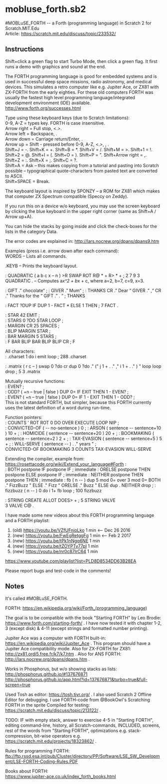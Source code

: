 # mobluse_forth.sb2
\#MOBLuSE_FORTH -- a Forth (programming language) in Scratch 2 for Scratch.MIT.Edu  
Article: https://scratch.mit.edu/discuss/topic/233532/

## Instructions
Shift+click a green flag to start Turbo Mode, then click a green flag. It first runs a demo with graphics and sound at the end.

The FORTH programming language is good for embedded systems and is used in successful deep space missions, radio astronomy, and medical devices. This simulates a retro computer like e.g. Jupiter Ace, or ZX81 with ZX-FORTH from the early eighties. For these old computers FORTH was usually the fastest high level programming language/integrated development environment (IDE) available. http://www.forth.org/successes.html

Type using these keyboard keys (due to Scratch limitations):  
0-9, A-Z = types key. FORTH is case insensitive.  
Arrow right = Full stop, <.>.  
Arrow left = Backspace, <BS>.  
Arrow down = Carriage return/Enter, <CR>.  
Arrow up = Shift - pressed before 0-9, A-Z, <.>, <SPACE>, <CR>.  
Shift+J = -. Shift+K = +. Shift+B = *. Shift+V = /. Shift+M = >. Shift+1 = !. Shift+2 = @. Shift+I = (. Shift+O = ). Shift+P = ". Shift+Arrow right = ,. Shift+Z = :. Shift+X = ;. Shift+C = ?.  
Shift+A = Ask – this makes copying from a tutorial and pasting into Scratch possible – typographical quote-characters from pasted text are converted to ASCII.  
Shift+SPACE = Break.  

The keyboard layout is inspired by SPONZY – a ROM for ZX81 which makes that computer ZX Spectrum compatible (Speccy on Zeddy).

If you run this on a device w/o keyboard, you may use the screen keyboard by clicking the blue keyboard in the upper right corner (same as Shift+A / Arrow up+A).

You can hide the stacks by going inside and click the check-boxes for the lists in the category Data.

The error codes are explained in: http://lars.nocrew.org/dpans/dpans9.htm

Examples (press <CR> i.e. arrow down after each command):  
WORDS – Lists all commands.

.KEYB – Prints the keyboard layout.

: QUADRATIC  ( a b c x – n ) >R SWAP ROT R@ *  + R> *  + ; 2 7 9 3 QUADRATIC .<CR> – Computes a*x^2 + b*x + c, where a=2, b=7, c=9, x=3.

: GIFT   .” chocolate“ ; : GIVER   .” Mum“ ; : THANKS CR .” Dear “ GIVER .” ,“ CR  .”  Thanks for the “ GIFT .” . “ ; THANKS

: FACT ?DUP IF DUP 1 - FACT * ELSE 1 THEN ; 7 FACT .

: STAR  42 EMIT ;   
: STARS  0 ?DO STAR LOOP ;   
: MARGIN  CR 25 SPACES ;   
: BLIP  MARGIN STAR ;   
: BAR  MARGIN 5 STARS ;   
: F  BAR BLIP BAR BLIP BLIP CR ; F  

All characters:  
: .charset 1 do i emit loop ; 288 .charset

: .matrix ( r c – ) swap 0 ?do cr dup 0 ?do ." (" j 1 + . ." ," i 1 + . ." ) " loop loop drop ; 5 3 .matrix

Mutually recursive functions:  
: EVEN? ;  
: ODD? ( +n – true | false ) DUP 0= IF EXIT THEN 1 - EVEN? ;  
: EVEN? ( +n – true | false ) DUP 0= IF 1 - EXIT THEN 1 - ODD? ;  
This is not standard FORTH, but simpler, because this FORTH currently uses the latest definition of a word during run-time.

Function pointers:  
: COUNTS  ' ROT ROT 0 DO  OVER EXECUTE LOOP  NIP ;  
: CONVICTED-OF  ( -- no-sentence )  0 ; : ARSON ( sentence -- sentence+10 )  10 + ; : HOMICIDE ( sentence -- sentence+20 )  20 + ; : BOOKMAKING ( sentence -- sentence+2 )  2 + ; : TAX-EVASION   ( sentence -- sentence+5 )  5 + ; : WILL-SERVE ( sentence -- )  . ." years " ;  
CONVICTED-OF BOOKMAKING 3 COUNTS TAX-EVASION WILL-SERVE

Extending the compiler, example from: https://rosettacode.org/wiki/Extend_your_language#Forth :  
: BOTH    postpone IF   postpone IF ; immediate : ORELSE  postpone THEN postpone ELSE postpone IF ; immediate : NEITHER postpone THEN postpone THEN ; immediate : 
fb ( n -- )  dup 5 mod 0=  over 3 mod 0=  BOTH   ." FizzBuzz "  ELSE   ." Fizz "  ORELSE ." Buzz "  ELSE   dup .  NEITHER drop ; 
: fizzbuzz ( n -- ) 0 do i 1+ fb loop ; 100 fizzbuzz

: STRING   CREATE ALLOT  DOES> + ; 5 STRING VALVE  
3 VALVE C@ .  

I have made some new videos about this FORTH programming language and a FORTH playlist:

1. (old) https://youtu.be/VZfUFnioLko     1 min <-- Dec 26 2016
2. (new) https://youtu.be/FwEgRetggFg     1 min <-- Feb 2 2017
3. (new) https://youtu.be/tPk1nNgq6NE     1 min
4. (new) https://youtu.be/tZOYPTv77pI     1 min
5. (new) https://youtu.be/nr0c87lrC64     1 min

https://www.youtube.com/playlist?list=PLD8D8534DD63B28EA

Please report bugs and test-code in the comments!


## Notes
It's called #MOBLuSE_FORTH.

FORTH: https://en.wikipedia.org/wiki/Forth_(programming_language)

The goal is to be compatible with the book "Starting FORTH" by Leo Brodie:
https://www.forth.com/starting-forth/ . I have now tested it with chapter 1-2, 3 (except disk) & 4-11 (except strings and formatted number printing).

Jupiter Ace was a computer with FORTH built-in:  
https://en.wikipedia.org/wiki/Jupiter_Ace . This program should have a Jupiter Ace compatibility mode. Also for ZX-FORTH for ZX81: http://zx81.ordi5.free.fr/k7/k7.htm . Also for ANS FORTH: http://lars.nocrew.org/dpans/dpans.htm .

Works in Phosphorus, but w/o showing stacks as lists:  
http://phosphorus.github.io/#137676871  
http://phosphorus.github.io/app.html?id=137676871&turbo=true&full-screen=true

Used Tosh as editor: https://tosh.tjvr.org/ . I also used Scratch 2 Offline Editor for debugging. I use FORTH-code from @BookOwl's Scratching FORTH in the sprite Compiled for testing: https://scratch.mit.edu/discuss/topic/213122/ .

TODO: IF with empty stack, answer to exercise 4-5 in "Starting FORTH", editing command-line, history, all Scratch-commands, INCLUDED, screens, rest of the words from "Starting FORTH", optimizations e.g. stack-compression, bit-wise operators e.g. https://scratch.mit.edu/projects/18323862/ .

Rules for programming FORTH: ftp://ftp.rssd.esa.int/pub/Cluster/directory/PP/Software/LSE_SW_Development/LSE-FORTH-Coding-Rules.PDF

Books about FORTH:  
https://www.jupiter-ace.co.uk/index_forth_books.html
